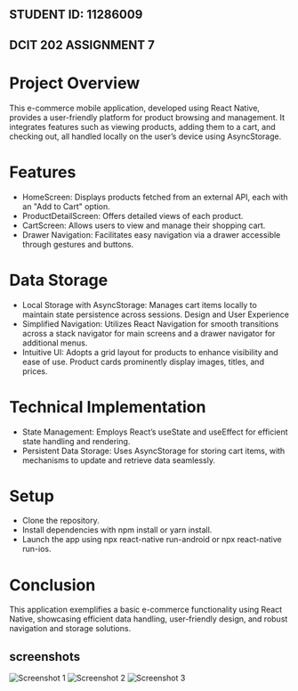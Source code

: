 ## STUDENT ID: 11286009
## DCIT 202 ASSIGNMENT 7

# Project Overview
This e-commerce mobile application, developed using React Native, provides a user-friendly platform for product browsing and management. It integrates features such as viewing products, adding them to a cart, and checking out, all handled locally on the user’s device using AsyncStorage.

# Features
- HomeScreen: Displays products fetched from an external API, each with an "Add to Cart" option.
- ProductDetailScreen: Offers detailed views of each product.
- CartScreen: Allows users to view and manage their shopping cart.
- Drawer Navigation: Facilitates easy navigation via a drawer accessible through gestures and buttons.

# Data Storage
- Local Storage with AsyncStorage: Manages cart items locally to maintain state persistence across sessions.
Design and User Experience
- Simplified Navigation: Utilizes React Navigation for smooth transitions across a stack navigator for main screens and a drawer navigator for additional menus.
- Intuitive UI: Adopts a grid layout for products to enhance visibility and ease of use. Product cards prominently display images, titles, and prices.

# Technical Implementation
- State Management: Employs React’s useState and useEffect for efficient state handling and rendering.
- Persistent Data Storage: Uses AsyncStorage for storing cart items, with mechanisms to update and retrieve data seamlessly.
# Setup
- Clone the repository.
- Install dependencies with npm install or yarn install.
- Launch the app using npx react-native run-android or npx react-native run-ios.

# Conclusion
This application exemplifies a basic e-commerce functionality using React Native, showcasing efficient data handling, user-friendly design, and robust navigation and storage solutions.
 ## screenshots
 ![Screenshot 1](https://github.com/Bismark-Darfour/rn-assignment7-11286009/blob/main/openFashion/images/screenshot1.jpeg)
 ![Screenshot 2](https://github.com/Bismark-Darfour/rn-assignment7-11286009/blob/main/openFashion/images/screenshot2.jpeg?raw=true)
 ![Screenshot 3](https://github.com/Bismark-Darfour/rn-assignment7-11286009/blob/main/openFashion/images/screenshot3.jpeg?raw=true)



